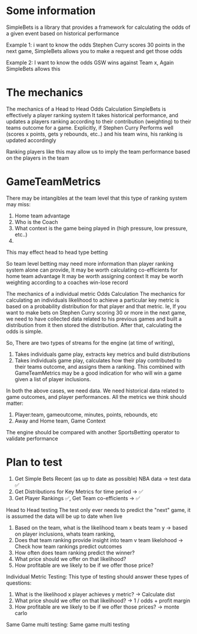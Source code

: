 # Some information

SimpleBets is a library that provides a framework for calculating the odds of a given event based on historical performance

Example 1: 
i want to know the odds Stephen Curry scores 30 points in the next game, 
SimpleBets allows you to make a request and get those odds 

Example 2: 
I want to know the odds GSW wins against Team x,
Again SimpleBets allows this

# The mechanics
The mechanics of a Head to Head Odds Calculation
SimpleBets is effectively a player ranking system
It takes historical performance, and updates a players ranking according to their contribution (weighting) to their teams outcome for a game.
Explicitly, 
if Stephen Curry Performs well (scores x points, gets y rebounds, etc..) and his team wins, his ranking is updated accordingly

Ranking players like this may allow us to imply the team performance based on the players in the team

# GameTeamMetrics
There may be intangibles at the team level that this type of ranking system may miss:
1. Home team advantage
2. Who is the Coach
3. What context is the game being played in (high pressure, low pressure, etc..)
4. 

This may effect head to head type betting

So team level betting may need more information than player ranking system alone can provide,
It may be worth calculating co-efficients for home team advantage
It may be worth assigning context
It may be worth weighting according to a coaches win-lose record

The mechanics of a individual metric Odds Calculation
The mechanics for calculating an individuals likelihood to achieve a particular key metric is based on a probability distribution for that player and that metric.
Ie, If you want to make bets on Stephen Curry scoring 30 or more in the next game, we need to have collected data related to his previous games and built a distribution from it then stored the distribution. 
After that, calculating the odds is simple.

So, There are two types of streams for the engine (at time of writing), 
1. Takes individuals game play, extracts key metrics and build distributions 
2. Takes individuals game play, calculates how their play contributed to their teams outcome, and assigns them a ranking. This combined with GameTeamMetrics may be a good indication for who will win a game given a list of player inclusions.

In both the above cases, we need data.
We need historical data related to game outcomes, and player performances. All the metrics we think should matter:
1. Player:team, gameoutcome, minutes, points, rebounds, etc
2. Away and Home team, Game Context

The engine should be compared with another SportsBetting operator to validate performance

# Plan to test
1. Get Simple Bets Recent (as up to date as possible) NBA data -> test data ✅
2. Get Distributions for Key Metrics for time period -> ✅
3. Get Player Rankings ✅, Get Team co-efficients -> ✅

Head to Head testing
The test only ever needs to predict the "next" game, it is assumed the data will be up to date when live
1. Based on the team, what is the likelihood team x beats team y -> based on player inclusions, whats team ranking, 
2. Does that team ranking provide insight into team v team likelohood -> Check how team rankings predict outcomes
3. How often does team ranking predict the winner? 
2. What price should we offer on that likelihood? 
3. How profitable are we likely to be if we offer those price? 


Individual Metric Testing:
This type of testing should answer these types of questions:
1. What is the likelihood x player achieves y metric? -> Calculate dist
2. What price should we offer on that likelihood? -> 1 / odds + profit margin
3. How profitable are we likely to be if we offer those prices? -> monte carlo


Same Game multi testing:
Same game multi testing




